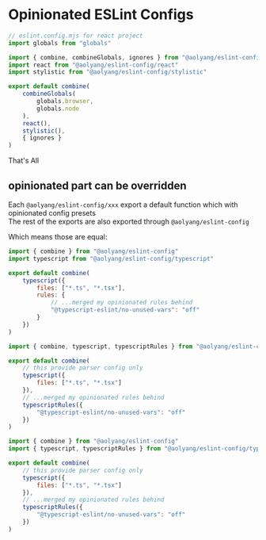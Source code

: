 # Opinionated ESLint Configs

```js
// eslint.config.mjs for react project
import globals from "globals"

import { combine, combineGlobals, ignores } from "@aolyang/eslint-config"
import react from "@aolyang/eslint-config/react"
import stylistic from "@aolyang/eslint-config/stylistic"

export default combine(
    combineGlobals(
        globals.browser,
        globals.node
    ),
    react(),
    stylistic(),
    { ignores }
)
```

That's All

## opinionated part can be overridden

Each `@aolyang/eslint-config/xxx` export a default function which with opinionated config presets  
The rest of the exports are also exported through `@aolyang/eslint-config`

Which means those are equal:

```js
import { combine } from "@aolyang/eslint-config"
import typescript from "@aolyang/eslint-config/typescript"

export default combine(
    typescript({
        files: ["*.ts", "*.tsx"],
        rules: {
            // ...merged my opinionated rules behind
            "@typescript-eslint/no-unused-vars": "off"
        }
    })
)
```

```js
import { combine, typescript, typescriptRules } from "@aolyang/eslint-config"

export default combine(
    // this provide parser config only
    typescript({
        files: ["*.ts", "*.tsx"]
    }),
    // ...merged my opinionated rules behind
    typescriptRules({
        "@typescript-eslint/no-unused-vars": "off"
    })
)
```

```js
import { combine } from "@aolyang/eslint-config"
import { typescript, typescriptRules } from "@aolyang/eslint-config/typescript"

export default combine(
    // this provide parser config only
    typescript({
        files: ["*.ts", "*.tsx"]
    }),
    // ...merged my opinionated rules behind
    typescriptRules({
        "@typescript-eslint/no-unused-vars": "off"
    })
)
```